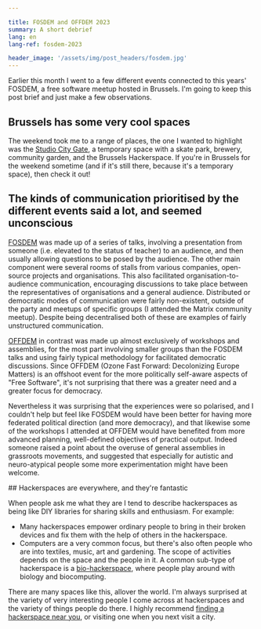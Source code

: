 ```yaml
---

title: FOSDEM and OFFDEM 2023
summary: A short debrief
lang: en
lang-ref: fosdem-2023

header_image: '/assets/img/post_headers/fosdem.jpg'
---
```


Earlier this month I went to a few different events connected to this years' FOSDEM, a free software meetup hosted in Brussels. I'm going to keep this post brief and just make a few observations.

## Brussels has some very cool spaces

The weekend took me to a range of places, the one I wanted to highlight was the [Studio City Gate](https://studiocitygate.com), a temporary space with a skate park, brewery, community garden, and the Brussels Hackerspace. If you're in Brussels for the weekend sometime (and if it's still there, because it's a temporary space), then check it out!

## The kinds of communication prioritised by the different events said a lot, and seemed unconscious

[FOSDEM](https://fosdem.org/2023/) was made up of a series of talks, involving a presentation from someone (i.e. elevated to the status of teacher) to an audience, and then usually allowing questions to be posed by the audience. The other main component were several rooms of stalls from various companies, open-source projects and organisations. This also facilitated organisation-to-audience communication, encouraging discussions to take place between the representatives of organisations and a general audience. Distributed or democratic modes of communication were fairly non-existent, outside of the party and meetups of specific groups (I attended the Matrix community meetup). Despite being decentralised both of these are examples of fairly unstructured communication.

[OFFDEM](https://ps.zoethical.org/pub/offdem-ozone-cfp) in contrast was made up almost exclusively of workshops and assemblies, for the most part involving smaller groups than the FOSDEM talks and using fairly typical methodology for facilitated democratic discussions. Since OFFDEM (Ozone Fast Forward: Decolonizing Europe Matters) is an offshoot event for the more politically self-aware aspects of "Free Software", it's not surprising that there was a greater need and a greater focus for democracy.

Nevertheless it was surprising that the experiences were so polarised, and I couldn't help but feel like FOSDEM would have been better for having more federated political direction (and more democracy), and that likewise some of the workshops I attended at OFFDEM would have benefited from more advanced planning, well-defined objectives of practical output. Indeed someone raised a point about the overuse of general assemblies in grassroots movements, and suggested that especially for autistic and neuro-atypical people some more experimentation might have been welcome.

## Hackerspaces are everywhere, and they're fantastic

When people ask me what they are I tend to describe hackerspaces as being like DIY libraries for sharing skills and enthusiasm. For example:
* Many hackerspaces empower ordinary people to bring in their broken devices and fix them with the help of others in the hackerspace.
* Computers are a very common focus, but there's also often people who are into textiles, music, art and gardening. The scope of activities depends on the space and the people in it. A common sub-type of hackerspace is a [bio-hackerspace](https://acrl.ala.org/techconnect/post/biohackerspace-diybio-and-libraries/), where people play around with biology and biocomputing.

There are many spaces like this, allover the world. I'm always surprised at the variety of very interesting people I come across at hackerspaces and the variety of things people do there. I highly recommend [finding a hackerspace near you](https://hackerspaces.org), or visiting one when you next visit a city.
